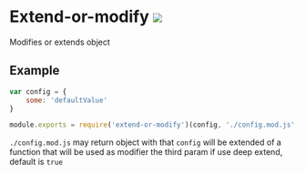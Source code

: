 # Extend-or-modify ![](https://travis-ci.org/Alex0007/extend-or-modify.svg)
Modifies or extends object

## Example

```javascript
var config = {
    some: 'defaultValue'
}

module.exports = require('extend-or-modify')(config, './config.mod.js', false)

```

`./config.mod.js` may return object with that `config` will be extended of a function that will be used as modifier
the third param if use deep extend, default is `true`  
